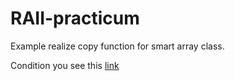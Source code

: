 # RAII-practicum
Example realize copy funсtion for smart array class.

Condition you see this [link](https://github.com/netology-code/cppl-homeworks/tree/main/03/02)
